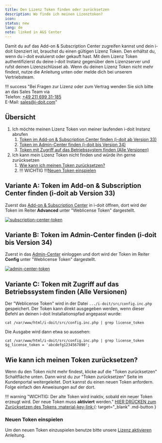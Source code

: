 ```yaml
---
title: Den Lizenz Token finden oder zurücksetzen
description: Wo finde ich meinen Lizenztoken?
icon:
status: new
lang: de
note: linked in A&S Center
---
```


Damit du auf das Add-on & Subscription Center zugreifen kannst und dein i-doit lizenziert ist, brauchst du einen gültigen Lizenz Token. Den erhältst du, wenn du i-doit evaluierst oder gekauft hast. Mit dem Lizenz Token authentifizierst du deine i-doit Instanz gegenüber dem Lizenzserver und rufst deinen Lizenzschlüssel ab. Wenn du deinen Lizenz Token nicht mehr findest, nutze die Anleitung unten oder melde dich bei unserem Vertriebsteam.

!!! success "Bei Fragen zur Lizenz oder zum Vertrag wenden Sie sich bitte an das Sales Team  via<br>Telefon: [+49 211 699 31-185](tel:+4921169931185) <br>E-Mail: [sales@i-doit.com](mailto:sales@i-doit.com)"

## Übersicht

1. Ich möchte meinen Lizenz Token von meiner laufenden i-doit Instanz abrufen
   1. [Token im Add-on & Subscription Center finden (i-doit ab Version 33)](#variante-a-token-im-add-on--subscription-center-finden-i-doit-ab-version-33)
   2. [Token im Admin-Center finden (i-doit bis Version 34)](#variante-b-token-im-admin-center-finden-i-doit-bis-version-34)
   3. [Token mit Zugriff auf das Betriebssystem finden (Alle Versionen)](#variante-c-token-mit-zugriff-auf-das-betriebssystem-finden-alle-versionen)
2. Ich kann mein Lizenz Token nicht finden und würde ihn gerne zurücksetzen
   1. [Wie kann ich meinen Token zurücksetzen?](#wie-kann-ich-meinen-token-zurücksetzen)
   2. \!\!\! WICHTIG \!\!\![Neuen Token einspielen](#neuen-token-einspielen)

## Variante A: Token im Add-on & Subscription Center finden (i-doit ab Version 33)

Zuerst das [Add-on & Subscription Center](add-on-and-subscription-center.md) in i-doit öffnen, dort wird der Token im Reiter **Advanced** unter "Weblicense Token" dargestellt.

[![subscription-center-token](../assets/images/de/administration/reset-token/addon-subscription-center.png)](../assets/images/de/administration/reset-token/addon-subscription-center.png)

## Variante B: Token im Admin-Center finden (i-doit bis Version 34)

Zuerst in das [Admin-Center](admin-center.md) einloggen und dort wird der Token im Reiter **Config** unter "Weblicense Token" dargestellt.

[![admin-center-token](../assets/images/de/administration/reset-token/admin-center.png)](../assets/images/de/administration/reset-token/admin-center.png)

## Variante C: Token mit Zugriff auf das Betriebssystem finden (Alle Versionen)

Der "Weblicense Token" wird in der Datei `.../i-doit/src/config.inc.php` gespeichert. Der Token kann direkt ausgegeben werden, wenn dieser Befehl an deinen i-doit Installationspfad angepasst wurde:

```shell
cat /var/www/html/i-doit/src/config.inc.php | grep license_token
```

Die Ausgabe wird dann etwa so aussehen:

```shell
cat /var/www/html/i-doit/src/config.inc.php | grep license_token
$g_license_token = 'abcdefg1234567890';
```

## Wie kann ich meinen Token zurücksetzen?

Wenn du den Token nicht mehr findest, klicke auf die "Token zurücksetzen" Schaltfläche unten. Dann wirst du zur "Token zurücksetzen" Seite im Kundenportal weitergeleitet. Dort kannst du einen neuen Token anfordern. Folge einfach den Anweisungen auf der dort.

!!! warning "WICHTIG: Der alte Token wird inaktiv, sobald ein neuer Token erzeugt wird. Der neue Token muss **aktiviert** werden."
    [HIER DRÜCKEN zum Zurücksetzen des Tokens  :material-key-link:](https://center.i-doit.com/portal/reset-token){: target="_blank" .md-button }

### Neuen Token einspielen

Um den neuen Token einzuspielen benutze bitte unsere [Lizenz aktivieren](../wartung-und-betrieb/lizenz-aktivieren.md) Anleitung.
